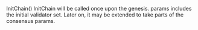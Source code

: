 InitChain()
InitChain will be called once upon the genesis. params includes the initial validator set. Later on, it may be extended to take parts of the consensus params.